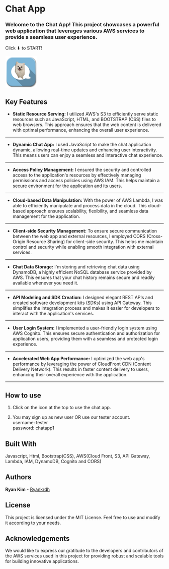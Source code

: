 # Chat App

### Welcome to the Chat App! This project showcases a powerful web application that leverages various AWS services to provide a seamless user experience.

Click ⬇ to START!<br><br>
<a href="https://dk9docly2kxyz.cloudfront.net/"><img src="img/chat-icon.png" width="100" height="100"></a>

## Key Features

- **Static Resource Serving:** I utilized AWS's S3 to efficiently serve static resources such as JavaScript, HTML, and BOOTSTRAP (CSS) files to web browsers. This approach ensures that the web content is delivered with optimal performance, enhancing the overall user experience.

---

- **Dynamic Chat App:** I used JavaScript to make the chat application dynamic, allowing real-time updates and enhancing user interactivity. This means users can enjoy a seamless and interactive chat experience.

---

- **Access Policy Management:** I ensured the security and controlled access to the application's resources by effectively managing permissions and access policies using AWS IAM. This helps maintain a secure environment for the application and its users.

---

- **Cloud-based Data Manipulation:** With the power of AWS Lambda, I was able to efficiently manipulate and process data in the cloud. This cloud-based approach ensures scalability, flexibility, and seamless data management for the application.

---

- **Client-side Security Management:** To ensure secure communication between the web app and external resources, I employed CORS (Cross-Origin Resource Sharing) for client-side security. This helps me maintain control and security while enabling smooth integration with external services.

---

- **Chat Data Storage:** I'm storing and retrieving chat data using DynamoDB, a highly efficient NoSQL database service provided by AWS. This ensures that your chat history remains secure and readily available whenever you need it.

---

- **API Modeling and SDK Creation:** I designed elegant REST APIs and created software development kits (SDKs) using API Gateway. This simplifies the integration process and makes it easier for developers to interact with the application's services.

---

- **User Login System:** I implemented a user-friendly login system using AWS Cognito. This ensures secure authentication and authorization for application users, providing them with a seamless and protected login experience.

---

- **Accelerated Web App Performance:** I optimized the web app's performance by leveraging the power of CloudFront CDN (Content Delivery Network). This results in faster content delivery to users, enhancing their overall experience with the application.

---

## How to use

1. Click on the icon at the top to use the chat app.

2. You may sign up as new user OR use our tester account. <br>
   username: tester <br>
   password: chatapp1

## Built With

Javascript, Html, Bootstrap(CSS), AWS(Cloud Front, S3, API Gateway, Lambda, IAM, DynamoDB, Cognito and CORS)

## Authors

**Ryan Kim** - [Ryankrdh](https://github.com/ryankrdh)

## License

This project is licensed under the MIT License. Feel free to use and modify it according to your needs.

## Acknowledgements

We would like to express our gratitude to the developers and contributors of the AWS services used in this project for providing robust and scalable tools for building innovative applications.
